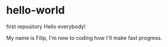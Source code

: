 # hello-world
first repository
Hello everybody!

My name is Filip, I'm new to coding how I'II make fast progress.
